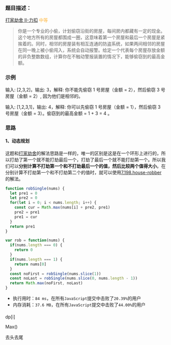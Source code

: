 ### 题目描述：

[打家劫舍 II-力扣](https://leetcode-cn.com/problems/house-robber-ii) <span style="color: #ffb73f">中等</span>

> 你是一个专业的小偷，计划偷窃沿街的房屋，每间房内都藏有一定的现金。这个地方所有的房屋都围成一圈，这意味着第一个房屋和最后一个房屋是紧挨着的。同时，相邻的房屋装有相互连通的防盗系统，如果两间相邻的房屋在同一晚上被小偷闯入，系统会自动报警。给定一个代表每个房屋存放金额的非负整数数组，计算你在不触动警报装置的情况下，能够偷窃到的最高金额。

### 示例

输入: [2,3,2]，输出: 3，解释: 你不能先偷窃 1 号房屋（金额 = 2），然后偷窃 3 号房屋（金额 = 2）, 因为他们是相邻的。

输入: [1,2,3,1]，输出: 4，解释: 你可以先偷窃 1 号房屋（金额 = 1），然后偷窃 3 号房屋（金额 = 3）。偷窃到的最高金额 = 1 + 3 = 4 。

### 思路

#### 1、动态规划

这题和[打家劫舍](https://leetcode-cn.com/problems/house-robber/)的解法思路是一样的，唯一的区别是这是在一个环形上进行的，所以打劫了第一个就不能打劫最后一个，打劫了最后一个就不能打劫第一个。所以我们可以**分别计算不打劫第一个和不打劫最后一个的值，然后比较两个值得大小**。在分别计算不打劫第一个和不打劫第二个的值时，就可以使用[7.198.house-robber](./../7.198.house-robber/index.md)的解法。

```js
function robSingle(nums) {
  let pre1 = 0
  let pre2 = 0
  for(let i = 0; i < nums.length; i++) {
    const cur = Math.max(nums[i] + pre2, pre1)
    pre2 = pre1
    pre1 = cur
  }
  return pre1
}

var rob = function(nums) {
  if(nums.length === 0) {
    return 0
  }
  if(nums.length === 1) {
    return nums[0]
  }
  const noFirst = robSingle(nums.slice(1))
  const noLast = robSingle(nums.slice(0, nums.length - 1))
  return Math.max(noFirst, noLast)
}
```

- 执行用时：`84 ms`，在所有`JavaScript`提交中击败了`20.39%`的用户
- 内存消耗：`37.6 MB`，在所有`JavaScript`提交中击败了`44.00%`的用户

#### 

dp[i]

Max()

去头去尾
